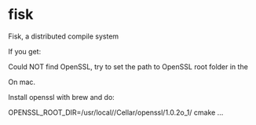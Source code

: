 # fisk
Fisk, a distributed compile system

If you get:

  Could NOT find OpenSSL, try to set the path to OpenSSL root folder in the

On mac.

Install openssl with brew and do:

OPENSSL_ROOT_DIR=/usr/local//Cellar/openssl/1.0.2o_1/ cmake ...
